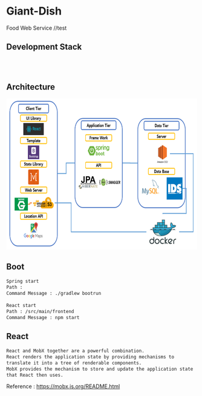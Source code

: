 # Giant-Dish

Food Web Service
//test

## Development Stack
<br>
<br>

## Architecture

<img src="README_IMG/Architecture.png" width="800" height ="400">

## Boot

```
Spring start
Path :
Command Message : ./gradlew bootrun

React start
Path : /src/main/frontend
Command Message : npm start
```

## React

```
React and MobX together are a powerful combination.
React renders the application state by providing mechanisms to translate it into a tree of renderable components.
MobX provides the mechanism to store and update the application state that React then uses.
```

Reference : https://mobx.js.org/README.html
